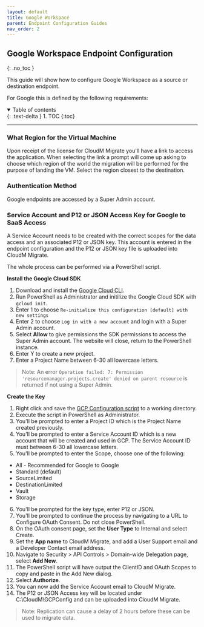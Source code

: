 ```yaml
---
layout: default
title: Google Workspace
parent: Endpoint Configuration Guides
nav_order: 2
---
```


## Google Workspace Endpoint Configuration
{: .no_toc }

This guide will show how to configure Google Workspace as a source or destination endpoint. 

For Google this is defined by the following requirements:

<a name="top"></a>
<details open markdown="block">
  <summary>
    Table of contents
  </summary>
  {: .text-delta }
1. TOC
{:toc}
</details>

---

### What Region for the Virtual Machine

Upon receipt of the license for CloudM Migrate you'll have a link to access the application. When selecting the link a prompt will come up asking to choose which region of the world the migration will be performed for the purpose of landing the VM. Select the region closest to the destination. 

### Authentication Method

Google endpoints are accessed by a Super Admin account. 

### Service Account and P12 or JSON Access Key for Google to SaaS Access

A Service Account needs to be created with the correct scopes for the data access and an associated P12 or JSON key. This account is entered in the endpoint configuration and the P12 or JSON key file is uploaded into CloudM Migrate. 

The whole process can be performed via a PowerShell script. 

**Install the Google Cloud SDK**
1. Download and install the <a href="https://cloud.google.com/sdk/docs/install">Google Cloud CLI</a>.
2. Run PowerShell as Administrator and initilize the Google Cloud SDK with `gcloud init`.
3. Enter 1 to choose `Re-initialize this configuration [default] with new settings`
4. Enter 2 to choose `Log in with a new account` and login with a Super Admin account. 
5. Select **Allow** to give permissions the SDK permissions to access the Super Admin account. The website will close, return to the PowerShell instance. 
6. Enter Y to create a new project. 
7. Enter a Project Name between 6-30 all lowercase letters. 

>Note: An error `Operation failed: 7: Permission 'resourcemanager.projects.create' denied on parent resource` is returned if not using a Super Admin. 

**Create the Key**
1. Right click and save the <a href="https://bitbucket.org/cloudsols/cloudm-public/raw/9b4bf82a3ff82572e61a1fea877f6d9091958b1d/Migrate/PowerShell/GCP_Configuration.ps1">GCP Configuration script</a> to a working directory.
2. Execute the script in PowerShell as Administrator. 
3. You'll be prompted to enter a Project ID which is the Project Name created previously. 
4. You'll be prompted to enter a Service Account ID which is a new account that will be created and used in GCP. The Service Account ID must between 6-30 all lowercase letters.
5. You'll be prompted to enter the Scope, choose one of the following:
  - All - Recommended for Google to Google
  - Standard (default)
  - SourceLimited
  - DestinationLimited
  - Vault
  - Storage
6. You'll be prompted for the key type, enter P12 or JSON. 
7. You'll be prompted to continue the process by navigating to a URL to Configure OAuth Consent. Do not close PowerShell. 
8. On the OAuth consent page, set the **User Type** to Internal and select Create.
9. Set the **App name** to CloudM Migrate, and add a User Support email and a Developer Contact email address.
10. Navigate to Security > API Controls > Domain-wide Delegation page, select **Add New**.
11. The PowerShell script will have output the ClientID and OAuth Scopes to copy and paste in the Add New dialog. 
12. Select **Authorize**. 
13. You can now add the Service Account email to CloudM Migrate. 
14. The P12 or JSON Access key will be located under C:\CloudM\GCPConfig and can be uploaded into CloudM Migrate. 

> Note: Replication can cause a delay of 2 hours before these can be used to migrate data. 
